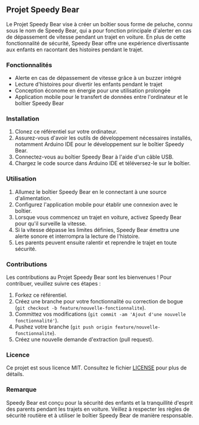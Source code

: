 ## Projet Speedy Bear

Le Projet Speedy Bear vise à créer un boîtier sous forme de peluche, connu sous le nom de Speedy Bear, qui a pour fonction principale d'alerter en cas de dépassement de vitesse pendant un trajet en voiture. En plus de cette fonctionnalité de sécurité, Speedy Bear offre une expérience divertissante aux enfants en racontant des histoires pendant le trajet.

### Fonctionnalités

- Alerte en cas de dépassement de vitesse grâce à un buzzer intégré
- Lecture d'histoires pour divertir les enfants pendant le trajet
- Conception économe en énergie pour une utilisation prolongée
- Application mobile pour le transfert de données entre l'ordinateur et le boîtier Speedy Bear

### Installation

1. Clonez ce référentiel sur votre ordinateur.
2. Assurez-vous d'avoir les outils de développement nécessaires installés, notamment Arduino IDE pour le développement sur le boîtier Speedy Bear.
3. Connectez-vous au boîtier Speedy Bear à l'aide d'un câble USB.
4. Chargez le code source dans Arduino IDE et téléversez-le sur le boîtier.

### Utilisation

1. Allumez le boîtier Speedy Bear en le connectant à une source d'alimentation.
2. Configurez l'application mobile pour établir une connexion avec le boîtier.
3. Lorsque vous commencez un trajet en voiture, activez Speedy Bear pour qu'il surveille la vitesse.
4. Si la vitesse dépasse les limites définies, Speedy Bear émettra une alerte sonore et interrompra la lecture de l'histoire.
5. Les parents peuvent ensuite ralentir et reprendre le trajet en toute sécurité.

### Contributions

Les contributions au Projet Speedy Bear sont les bienvenues ! Pour contribuer, veuillez suivre ces étapes :

1. Forkez ce référentiel.
2. Créez une branche pour votre fonctionnalité ou correction de bogue (`git checkout -b feature/nouvelle-fonctionnalite`).
3. Committez vos modifications (`git commit -am 'Ajout d'une nouvelle fonctionnalité'`).
4. Pushez votre branche (`git push origin feature/nouvelle-fonctionnalite`).
5. Créez une nouvelle demande d'extraction (pull request).

### Licence

Ce projet est sous licence MIT. Consultez le fichier [LICENSE](LICENSE) pour plus de détails.

### Remarque

Speedy Bear est conçu pour la sécurité des enfants et la tranquillité d'esprit des parents pendant les trajets en voiture. Veillez à respecter les règles de sécurité routière et à utiliser le boîtier Speedy Bear de manière responsable.
